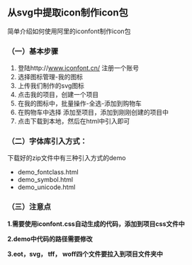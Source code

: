 ## 从svg中提取icon制作icon包
简单介绍如何使用阿里的iconfont制作icon包

### （一）基本步骤
1. 登陆http://www.iconfont.cn/ 注册一个账号
2. 选择图标管理-我的图标
3. 上传我们制作的svg图标
4. 点击我的项目，创建一个项目
5. 在我的图标中，批量操作-全选-添加到购物车
6. 在购物车中选择 添加至项目，添加到刚刚创建的项目中  
7. 点击下载到本地，然后在html中引入即可

### （二）字体库引入方式：
 下载好的zip文件中有三种引入方式的demo
 * demo_fontclass.html
 * demo_symbol.html
 * demo_unicode.html

### （三）注意点
**1.需要使用iconfont.css自动生成的代码，添加到项目css文件中**

**2.demo中代码的路径需要修改**

**3.eot，svg， tff， woff四个文件要拉入到项目文件夹中**
